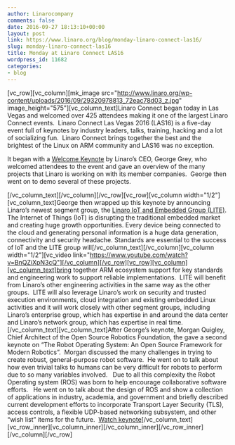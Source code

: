 ```yaml
---
author: Linarocompany
comments: false
date: 2016-09-27 18:13:10+00:00
layout: post
link: https://www.linaro.org/blog/monday-linaro-connect-las16/
slug: monday-linaro-connect-las16
title: Monday at Linaro Connect LAS16
wordpress_id: 11682
categories:
- blog
---
```


[vc_row][vc_column][mk_image src="http://www.linaro.org/wp-content/uploads/2016/09/29320978813_72eac78d03_z.jpg" image_height="575"][vc_column_text]Linaro Connect began today in Las Vegas and welcomed over 425 attendees making it one of the largest Linaro Connect events.  Linaro Connect Las Vegas 2016 (LAS16) is a five-day event full of keynotes by industry leaders, talks, training, hacking and a lot of socializing fun.  Linaro Connect brings together the best and the brightest of the Linux on ARM community and LAS16 was no exception.

It began with a [Welcome Keynote](http://connect.linaro.org/resource/las16/las16-100k1/) by Linaro’s CEO, George Grey, who welcomed attendees to the event and gave an overview of the many projects that Linaro is working on with its member companies.  George then went on to demo several of these projects.

[/vc_column_text][/vc_column][/vc_row][vc_row][vc_column width="1/2"][vc_column_text]George then wrapped up this keynote by announcing Linaro’s newest segment group, the [Linaro IoT and Embedded Group (LITE)](http://www.linaro.org/news/linaro-announces-lite-collaborative-software-engineering-internet-things-iot/).  The Internet of Things (IoT) is disrupting the traditional embedded market and creating huge growth opportunities. Every device being connected to the cloud and generating personal information is a huge data generation, connectivity and security headache. Standards are essential to the success of IoT and the LITE group will[/vc_column_text][/vc_column][vc_column width="1/2"][vc_video link="https://www.youtube.com/watch?v=BnQZiXpN3cQ"][/vc_column][/vc_row][vc_row][vc_column][vc_column_text]bring together ARM ecosystem support for key standards and engineering work to support reliable implementations.  LITE will benefit from Linaro’s other engineering activities in the same way as the other groups.  LITE will also leverage Linaro’s work on security and trusted execution environments, cloud integration and existing embedded Linux activities and it will work closely with other segment groups, including Linaro’s enterprise group, which has expertise in and around the data center and Linaro’s network group, which has expertise in real time.[/vc_column_text][vc_column_text]After George’s keynote, Morgan Quigley, Chief Architect of the Open Source Robotics Foundation, the gave a second keynote on “The Robot Operating System: An Open Source Framework for Modern Robotics”.  Morgan discussed the many challenges in trying to create robust, general-purpose robot software.  He went on to talk about how even trivial talks to humans can be very difficult for robots to perform due to so many variables involved.   Due to all this complexity the Robot Operating system (ROS) was born to help encourage collaborative software efforts.   He went on to talk about the design of ROS and show a collection of applications in industry, academia, and government and briefly described current development efforts to incorporate Transport Layer Security (TLS), access controls, a flexible UDP-based networking subsystem, and other “wish list” items for the future.  [Watch keynote](https://www.youtube.com/watch?v=MCLFp55y0dc)[/vc_column_text][vc_row_inner][vc_column_inner][/vc_column_inner][/vc_row_inner][/vc_column][/vc_row]
